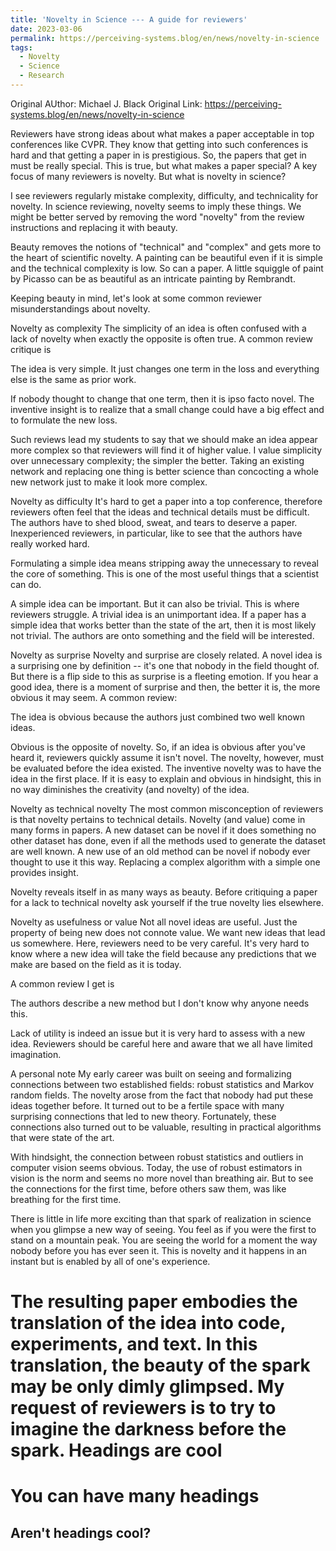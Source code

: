 ```yaml
---
title: 'Novelty in Science --- A guide for reviewers'
date: 2023-03-06
permalink: https://perceiving-systems.blog/en/news/novelty-in-science
tags:
  - Novelty
  - Science
  - Research
---
```

Original AUthor: Michael J. Black
Original Link: https://perceiving-systems.blog/en/news/novelty-in-science


Reviewers have strong ideas about what makes a paper acceptable in top conferences like CVPR. They know that getting into such conferences is hard and that getting a paper in is prestigious. So, the papers that get in must be really special. This is true, but what makes a paper special? A key focus of many reviewers is novelty. But what is novelty in science?

I see reviewers regularly mistake complexity, difficulty, and technicality for novelty. In science reviewing, novelty seems to imply these things. We might be better served by removing the word "novelty" from the review instructions and replacing it with beauty. 

Beauty removes the notions of "technical" and "complex" and gets more to the heart of scientific novelty.  A painting can be beautiful even if it is simple and the technical complexity is low. So can a paper. A little squiggle of paint by Picasso can be as beautiful as an intricate painting by Rembrandt.  

Keeping beauty in mind, let's look at some common reviewer misunderstandings about novelty.

Novelty as complexity
The simplicity of an idea is often confused with a lack of novelty when exactly the opposite is often true.  A common review critique is

The idea is very simple. It just changes one term in the loss and everything else is the same as prior work.

If nobody thought to change that one term, then it is ipso facto novel. The inventive insight is to realize that a small change could have a big effect and to formulate the new loss.  

Such reviews lead my students to say that we should make an idea appear more complex so that reviewers will find it of higher value.  I value simplicity over unnecessary complexity; the simpler the better. Taking an existing network and replacing one thing is better science than concocting a whole new network just to make it look more complex.

Novelty as difficulty
It's hard to get a paper into a top conference, therefore reviewers often feel that the ideas and technical details must be difficult.  The authors have to shed blood, sweat, and tears to deserve a paper. Inexperienced reviewers, in particular, like to see that the authors have really worked hard. 

Formulating a simple idea means stripping away the unnecessary to reveal the core of something. This is one of the most useful things that a scientist can do. 

A simple idea can be important. But it can also be trivial. This is where reviewers struggle. A trivial idea is an unimportant idea. If a paper has a simple idea that works better than the state of the art, then it is most likely not trivial.  The authors are onto something and the field will be interested.

Novelty as surprise
Novelty and surprise are closely related. A novel idea is a surprising one by definition -- it's one that nobody in the field thought of.  But there is a flip side to this as surprise is a fleeting emotion. If you hear a good idea, there is a moment of surprise and then, the better it is, the more obvious it may seem. A common review:

The idea is obvious because the authors just combined two well known ideas.

Obvious is the opposite of novelty. So, if an idea is obvious after you've heard it, reviewers quickly assume it isn't novel.  The novelty, however, must be evaluated before the idea existed. The inventive novelty was to have the idea in the first place.  If it is easy to explain and obvious in hindsight, this in no way diminishes the creativity (and novelty) of the idea.

Novelty as technical novelty
The most common misconception of reviewers is that novelty pertains to technical details. Novelty (and value) come in many forms in papers. A new dataset can be novel if it does something no other dataset has done, even if all the methods used to generate the dataset are well known. A new use of an old method can be novel if nobody ever thought to use it this way. Replacing a complex algorithm with a simple one provides insight. 

Novelty reveals itself in as many ways as beauty. Before critiquing a paper for a lack to technical novelty ask yourself if the true novelty lies elsewhere.

Novelty as usefulness or value
Not all novel ideas are useful. Just the property of being new does not connote value.  We want new ideas that lead us somewhere.  Here, reviewers need to be very careful.  It's very hard to know where a new idea will take the field because any predictions that we make are based on the field as it is today.

A common review I get is

The authors describe a new method but I don't know why anyone needs this.

Lack of utility is indeed an issue but it is very hard to assess with a new idea. Reviewers should be careful here and aware that we all have limited imagination. 

A personal note
My early career was built on seeing and formalizing connections between two established fields: robust statistics and Markov random fields. The novelty arose from the fact that nobody had put these ideas together before. It turned out to be a fertile space with many surprising connections that led to new theory. Fortunately, these connections also turned out to be valuable, resulting in practical algorithms that were state of the art. 

With hindsight, the connection between robust statistics and outliers in computer vision seems obvious. Today, the use of robust estimators in vision is the norm and seems no more novel than breathing air. But to see the connections for the first time, before others saw them, was like breathing for the first time. 

There is little in life more exciting than that spark of realization in science when you glimpse a new way of seeing.  You feel as if you were the first to stand on a mountain peak. You are seeing the world for a moment the way nobody before you has ever seen it. This is novelty and it happens in an instant but is enabled by all of one's experience. 

The resulting paper embodies the translation of the idea into code, experiments, and text. In this translation, the beauty of the spark may be only dimly glimpsed.  My request of reviewers is to try to imagine the darkness before the spark. 
Headings are cool
======

You can have many headings
======

Aren't headings cool?
------
